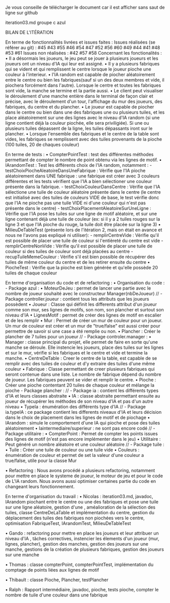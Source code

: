 Je vous conseille de télécharger le document car il est afficher sans saut de ligne sur github



iteration03.md groupe c azul

BILAN DE L'ITÉRATION

En terme de fonctionnalités livrées et issues faites :
Issues réalisées (se référer au git) : #45 #43 #55 #46 #54 #47 #52 #56 #60 #49 #44 #41 #48 #53 #61
Issues non réalisées : #42 #57 #58
Concernant les fonctionalités :
• Il a désormais les joueurs, le jeu peut se jouer à plusieurs joueurs et les joueurs ont un niveau d'IA qui leur est assigné.
• Il y a plusieurs fabriques qui se vident et qui remplissent le centre lorsque le joueur pioche une couleur à l'interieur. 
• l'IA random est capable de piocher aléatoirement entre le centre ou bien les fabriques(sauf si un des deux membres et vide, il piochera forcément dans l'autre). Lorsque le centre et toutes les fabriques sont vide, la manche se termine et la partie aussi.
• Le client peut visualiser le déroulement d'une manche entière dans le terminal de façon clair et précise, avec le déroulement d'un tour, l'affichage du mur des joueurs, des fabriques, du centre et du plancher.
• Le joueur est capable de piocher dans le centre ou bien dans une des fabriques une ou plusieurs tuiles, et les place aléatoirement sur une des lignes avec le niveau d'IA random (si une ligne contient déjà la couleur piochée, elle sera priviligiée). Si une ou plusieurs tuiles dépassent de la ligne, les tuiles dépassants iront sur le plancher. 
• Lorsque l'ensemble des fabriques et le centre de la table sont vides, les fabriques se remplissent avec des tuiles provenants de la pioche (100 tuiles, 20 de chaques couleur)




En terme de tests :
• CompterPointTest : test des différentes méthodes permettant de compter le nombre de point obtenu via les lignes de motif.
• IArandomTest : Test les différents choix de l'IA random, notamment :
    - testChoixPiocheAleatoireDansUneFabrique : Vérifie que l'IA pioche aléatoirement dans UNE fabrique : une fabrique est créer avec 3 couleurs différentes et les tests vérifient que l'IA a bien sélectioner une couleur présente dans la fabrique.
    - testChoixCouleurDansCentre : Vérifie que l'IA sélectione une tuile de couleur aléatoire présente dans le centre (le centre est initialisé avec des tuiles de couleurs VIDE de base, le test vérifie donc que l'IA ne pioche pas une tuile VIDE ni d'une couleur qui n'est pas présente dans le centre)
    - testChoixPlacementAleatoireSurUneLigne : Vérifie que l'IA pose les tuiles sur une ligne de motif aléatoire, et sur une ligne contenant déjà une tuile de couleur (ex: si il y a 2 tuiles rouges sur la ligne 3 et que l'IA pioche du rouge, la tuile doit être placée sur la ligne 3)
• MilieuDeTableTest (présente lors de l'itération 2, mais on était en avance et nous ne l'avons pas expliqué ni utiliser): 
    - remplirCentreVide : Vérifie qu'il est possible de placer une tuile de couleur si l'entièreté du centre est vide
    - remplirCentreNonVide : Vérifie qu'il est possible de placer une tuile de couleur si des tuiles de couleur sont déjà placées au centre
    - recupTuileMemeCouleur : Vérifie s'il est bien possible de récupérer des tuiles de même couleur du centre et de les retirer ensuite du centre
• PiocheTest : Vérifie que la pioche est bien générée et qu'elle possède 20 tuiles de chaque couleur




En terme d'organisation du code et de refactoring :
• Organisation du code :
    - Package azul :
        • MoteurDeJeu : permet de lancer une partie avec le nombre de joueur souhaité avec le constructeur Manager(nbDeJoueur)
        //
    - Package controller.joueur : contient tous les attributs que les joueurs possèdent
        • Joueur : Classe qui définit les differents attribut d'un joueur comme son mur, ses lignes de motifs, son nom, son plancher et surtout son niveau d'IA
         • LignesMotif : permet de créer des lignes de motif en escalier et de les remplir
         • Mur : Permet de créer un mur de couleur pour un joueur. Un mur de couleur est créer et un mur de "true/false" est aussi créer pour permettre de savoir si une case a été remplie ou non.
        • Plancher : Créer le plancher de 7 tuiles pour un joueur 
        //
    - Package controler.manager :
        • Manager : classe principal du projet, elle permet de faire en sorte qu'une manche se déroule. Elle instencie les joueurs, place des tuiles sur les lignes et sur le mur, vérifie si les fabriques et le centre et vide et termine la manche.
         • CentreDeTable : Creer le centre de la table, est capable de se remplir avec des tuiles de couleur et d'y extraire des tuiles d'une même couleur
        • Fabrique : Classe permettant de creer plusieurs fabriques qui seront contenue dans une liste. Le nombre de fabrique dépend du nombre de joueur. Les fabriques peuvent se vider et remplir le centre.
        • Pioche : Créer une pioche contentant 20 tuiles de chaque couleur et mélange la pioche
    - Package plancher :
        //
    - Package ia : contient les différents types d'IA et leurs classes abstraite
         • IA : classe abstraite permettant ensuite au joueur de récupérer les méthodes de son niveau d'IA et pas d'un autre niveau
         • TypeIa : énumération des différents type d'IA 
        //
    - Package ia.typeIA : ce package contient les differents niveaux d'IA et leurs décision dans le choix de placement dans les lignes de motif et de piochage
        • IArandom : simule le comportement d'une IA qui pioche et pose des tuiles aléatoirement
        • Iaintermediaire/superieur : ne sont pas encore codé 
        //
    - Package utilitaire :
        • CompterPoint : Permet de compter les points issues des lignes de motif (n'est pas encore implémenter dans le jeu) 
        • Utilitaire : Peut généré un nombre aléatoire et une couleur aléatoire
        //
    - Package tuile :
        • Tuile : Créer une tuile de couleur ou une tuile vide
        • Couleurs : énumération de couleur et permet de set la valeur d'une couleur a true/false, utile pour la classe Mur 




• Refactoring : Nous avons procédé a plusieurs refactoring, notamment pour mettre en place le systeme de joueur, le moteur de jeu et pour le code de L'IA random. Nous avons aussi optimiser certaines partie du code en changeant leurs fonctionnement.

En terme d'organisation du travail : 
• Nicolas : iteration03.md, javadoc, IArandom piochant entre le centre ou une des fabriques et pose une tuile sur une ligne aléatoire, gestion d'une , améalioration de la sélection des tuiles, classe CentreDeLaTable et implémentation du centre, gestion du déplacement des tuiles des fabriques non piochées vers le centre, optimisation FabriqueTest, IArandomTest, MilieuDeTableTest

• Gando : refactoring pour mettre en place les joueurs et leur attribuer un niveau d'IA , tâches correctives, instencier les élements d'un joueur (mur, lignes, plancher), gestion des manches, gestion des joueurs sur une manche, gestions de la création de plusieurs fabriques,  gestion des joueurs sur une manche

• Thomas : classe compterPoint, compterPointTest, implémentation du comptage de points liées aux lignes de motif

• Thibault : classe Pioche, Plancher, testPlancher

• Ralph : Rapport intermédiaire, javadoc, pioche, tests pioche, compter le nombre de tuile d'une couleur dans une fabrique 










